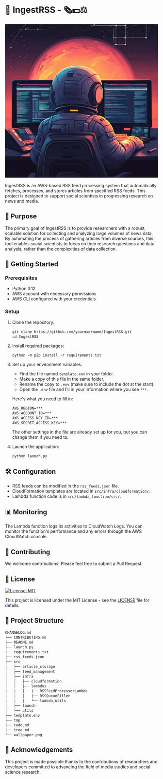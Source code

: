# 🚀 IngestRSS - 🗞️💵⚖️

![Header](wallpaper.png)

IngestRSS is an AWS-based RSS feed processing system that automatically fetches, processes, and stores articles from specified RSS feeds. This project is designed to support social scientists in progressing research on news and media.

## 🎯 Purpose

The primary goal of IngestRSS is to provide researchers with a robust, scalable solution for collecting and analyzing large volumes of news data. By automating the process of gathering articles from diverse sources, this tool enables social scientists to focus on their research questions and data analysis, rather than the complexities of data collection.

## 🚀 Getting Started

### Prerequisites

- Python 3.12
- AWS account with necessary permissions
- AWS CLI configured with your credentials

### Setup

1. Clone the repository:
   ```
   git clone https://github.com/yourusername/IngestRSS.git
   cd IngestRSS
   ```

2. Install required packages:
   ```
   python -m pip install -r requirements.txt
   ```

3. Set up your environment variables:
   - Find the file named `template.env` in your folder.
   - Make a copy of this file in the same folder.
   - Rename the copy to `.env` (make sure to include the dot at the start).
   - Open the `.env` file and fill in your information where you see `***`.
   
   Here's what you need to fill in:
   ```
   AWS_REGION=***
   AWS_ACCOUNT_ID=***
   AWS_ACCESS_KEY_ID=***
   AWS_SECRET_ACCESS_KEY=***
   ```
   
   The other settings in the file are already set up for you, but you can change them if you need to.

4. Launch the application:
   ```
   python launch.py
   ```

## 🛠️ Configuration

- RSS feeds can be modified in the `rss_feeds.json` file.
- CloudFormation templates are located in `src/infra/cloudformation/`.
- Lambda function code is in `src/lambda_function/src/`.

## 📊 Monitoring

The Lambda function logs its activities to CloudWatch Logs. You can monitor the function's performance and any errors through the AWS CloudWatch console.

## 🤝 Contributing

We welcome contributions! Please feel free to submit a Pull Request.

## 📄 License

[![License: MIT](https://img.shields.io/badge/License-MIT-green.svg)](https://opensource.org/licenses/MIT)

This project is licensed under the MIT License - see the [LICENSE](LICENSE) file for details.

## 📁 Project Structure

```
CHANGELOG.md
├── CONTRIBUTING.md
├── README.md
├── launch.py
├── requirements.txt
├── rss_feeds.json
├── src
│   ├── article_storage
│   ├── feed_management
│   ├── infra
│   │   ├── cloudformation
│   │   ├── lambdas
│   │   │   ├── RSSFeedProcessorLambda
│   │   │   ├── RSSQueueFiller
│   │   │   └── lambda_utils
│   ├── launch
│   └── utils
├── template.env
├── tmp
├── todo.md
├── tree.md
└── wallpaper.png
```

## 🙏 Acknowledgements

This project is made possible thanks to the contributions of researchers and developers committed to advancing the field of media studies and social science research.
